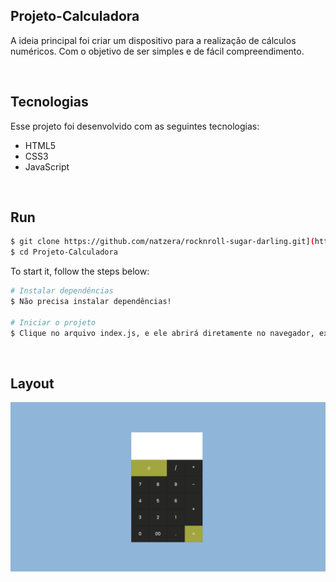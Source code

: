 ## Projeto-Calculadora
A ideia principal foi criar um dispositivo para a realização de cálculos numéricos. Com o objetivo de ser simples e de fácil compreendimento.

<br>

## Tecnologias
Esse projeto foi desenvolvido com as seguintes tecnologias:
- HTML5
- CSS3
- JavaScript

<br>

## Run

```bash
$ git clone https://github.com/natzera/rocknroll-sugar-darling.git](https://github.com/douglasrodrigwes/Projeto-Calculadora.git
$ cd Projeto-Calculadora
```

To start it, follow the steps below:
```bash
# Instalar dependências
$ Não precisa instalar dependências!

# Iniciar o projeto
$ Clique no arquivo index.js, e ele abrirá diretamente no navegador, exibindo o conteúdo do projeto.
```

<br>

## Layout
<p align="center">
  <img src="https://github.com/douglasrodrigwes/Projeto-Calculadora/blob/3f81e88029f3af9d4e9bf96eb4b91bfe38e3dd06/Projeto-Calculadora.png" align="center" />
</p>
